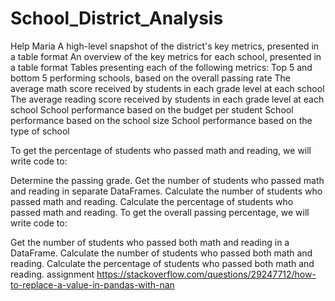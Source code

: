 # School_District_Analysis
<!-- List of deliverables for the analysis of the school district: -->
Help Maria
A high-level snapshot of the district's key metrics, presented in a table format
An overview of the key metrics for each school, presented in a table format
Tables presenting each of the following metrics:
Top 5 and bottom 5 performing schools, based on the overall passing rate
The average math score received by students in each grade level at each school
The average reading score received by students in each grade level at each school
School performance based on the budget per student
School performance based on the school size
School performance based on the type of school

To get the percentage of students who passed math and reading, we will write code to:

Determine the passing grade.
Get the number of students who passed math and reading in separate DataFrames.
Calculate the number of students who passed math and reading.
Calculate the percentage of students who passed math and reading.
To get the overall passing percentage, we will write code to:

Get the number of students who passed both math and reading in a DataFrame.
Calculate the number of students who passed both math and reading.
Calculate the percentage of students who passed both math and reading.
assignment
https://stackoverflow.com/questions/29247712/how-to-replace-a-value-in-pandas-with-nan
